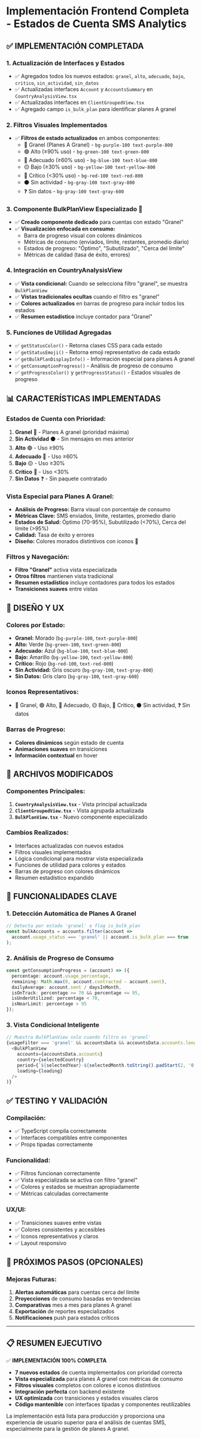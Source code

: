 # Implementación Frontend Completa - Estados de Cuenta SMS Analytics

## ✅ IMPLEMENTACIÓN COMPLETADA

### 1. **Actualización de Interfaces y Estados** 
- ✅ Agregados todos los nuevos estados: `granel`, `alto`, `adecuado`, `bajo`, `critico`, `sin_actividad`, `sin_datos`
- ✅ Actualizadas interfaces `Account` y `AccountsSummary` en `CountryAnalysisView.tsx`
- ✅ Actualizadas interfaces en `ClientGroupedView.tsx`
- ✅ Agregado campo `is_bulk_plan` para identificar planes A granel

### 2. **Filtros Visuales Implementados**
- ✅ **Filtros de estado actualizados** en ambos componentes:
  - 🚀 Granel (Planes A Granel) - `bg-purple-100 text-purple-800`
  - 🟢 Alto (≥90% uso) - `bg-green-100 text-green-800`
  - 🔵 Adecuado (≥60% uso) - `bg-blue-100 text-blue-800`
  - 🟡 Bajo (≥30% uso) - `bg-yellow-100 text-yellow-800`
  - 🔴 Crítico (<30% uso) - `bg-red-100 text-red-800`
  - ⚫ Sin actividad - `bg-gray-100 text-gray-800`
  - ❓ Sin datos - `bg-gray-100 text-gray-600`

### 3. **Componente BulkPlanView Especializado** 🚀
- ✅ **Creado componente dedicado** para cuentas con estado "Granel"
- ✅ **Visualización enfocada en consumo:**
  - Barra de progreso visual con colores dinámicos
  - Métricas de consumo (enviados, límite, restantes, promedio diario)
  - Estados de progreso: "Óptimo", "Subutilizado", "Cerca del límite"
  - Métricas de calidad (tasa de éxito, errores)

### 4. **Integración en CountryAnalysisView**
- ✅ **Vista condicional:** Cuando se selecciona filtro "granel", se muestra `BulkPlanView`
- ✅ **Vistas tradicionales ocultas** cuando el filtro es "granel"
- ✅ **Colores actualizados** en barras de progreso para incluir todos los estados
- ✅ **Resumen estadístico** incluye contador para "Granel"

### 5. **Funciones de Utilidad Agregadas**
- ✅ `getStatusColor()` - Retorna clases CSS para cada estado
- ✅ `getStatusEmoji()` - Retorna emoji representativo de cada estado
- ✅ `getBulkPlanDisplayInfo()` - Información especial para planes A granel
- ✅ `getConsumptionProgress()` - Análisis de progreso de consumo
- ✅ `getProgressColor()` y `getProgressStatus()` - Estados visuales de progreso

## 📊 CARACTERÍSTICAS IMPLEMENTADAS

### Estados de Cuenta con Prioridad:
1. **Granel** 🚀 - Planes A granel (prioridad máxima)
2. **Sin Actividad** ⚫ - Sin mensajes en mes anterior
3. **Alto** 🟢 - Uso ≥90%
4. **Adecuado** 🔵 - Uso ≥60%
5. **Bajo** 🟡 - Uso ≥30%
6. **Crítico** 🔴 - Uso <30%
7. **Sin Datos** ❓ - Sin paquete contratado

### Vista Especial para Planes A Granel:
- **Análisis de Progreso:** Barra visual con porcentaje de consumo
- **Métricas Clave:** SMS enviados, límite, restantes, promedio diario
- **Estados de Salud:** Óptimo (70-95%), Subutilizado (<70%), Cerca del límite (>95%)
- **Calidad:** Tasa de éxito y errores
- **Diseño:** Colores morados distintivos con iconos 🚀

### Filtros y Navegación:
- **Filtro "Granel"** activa vista especializada
- **Otros filtros** mantienen vista tradicional
- **Resumen estadístico** incluye contadores para todos los estados
- **Transiciones suaves** entre vistas

## 🎨 DISEÑO Y UX

### Colores por Estado:
- **Granel:** Morado (`bg-purple-100`, `text-purple-800`)
- **Alto:** Verde (`bg-green-100`, `text-green-800`)
- **Adecuado:** Azul (`bg-blue-100`, `text-blue-800`)
- **Bajo:** Amarillo (`bg-yellow-100`, `text-yellow-800`)
- **Crítico:** Rojo (`bg-red-100`, `text-red-800`)
- **Sin Actividad:** Gris oscuro (`bg-gray-100`, `text-gray-800`)
- **Sin Datos:** Gris claro (`bg-gray-100`, `text-gray-600`)

### Iconos Representativos:
- 🚀 Granel, 🟢 Alto, 🔵 Adecuado, 🟡 Bajo, 🔴 Crítico, ⚫ Sin actividad, ❓ Sin datos

### Barras de Progreso:
- **Colores dinámicos** según estado de cuenta
- **Animaciones suaves** en transiciones
- **Información contextual** en hover

## 📁 ARCHIVOS MODIFICADOS

### Componentes Principales:
1. **`CountryAnalysisView.tsx`** - Vista principal actualizada
2. **`ClientGroupedView.tsx`** - Vista agrupada actualizada  
3. **`BulkPlanView.tsx`** - Nuevo componente especializado

### Cambios Realizados:
- Interfaces actualizadas con nuevos estados
- Filtros visuales implementados
- Lógica condicional para mostrar vista especializada
- Funciones de utilidad para colores y estados
- Barras de progreso con colores dinámicos
- Resumen estadístico expandido

## 🚀 FUNCIONALIDADES CLAVE

### 1. **Detección Automática de Planes A Granel**
```typescript
// Detecta por estado 'granel' o flag is_bulk_plan
const bulkAccounts = accounts.filter(account => 
  account.usage_status === 'granel' || account.is_bulk_plan === true
);
```

### 2. **Análisis de Progreso de Consumo**
```typescript
const getConsumptionProgress = (account) => ({
  percentage: account.usage_percentage,
  remaining: Math.max(0, account.contracted - account.sent),
  dailyAverage: account.sent / daysInMonth,
  isOnTrack: percentage >= 70 && percentage <= 95,
  isUnderUtilized: percentage < 70,
  isNearLimit: percentage > 95
});
```

### 3. **Vista Condicional Inteligente**
```typescript
// Muestra BulkPlanView solo cuando filtro es 'granel'
{usageFilter === 'granel' && accountsData && accountsData.accounts.length > 0 && (
  <BulkPlanView 
    accounts={accountsData.accounts}
    country={selectedCountry}
    period={`${selectedYear}-${selectedMonth.toString().padStart(2, '0')}`}
    loading={loading}
  />
)}
```

## ✅ TESTING Y VALIDACIÓN

### Compilación:
- ✅ TypeScript compila correctamente
- ✅ Interfaces compatibles entre componentes
- ✅ Props tipadas correctamente

### Funcionalidad:
- ✅ Filtros funcionan correctamente
- ✅ Vista especializada se activa con filtro "granel"
- ✅ Colores y estados se muestran apropiadamente
- ✅ Métricas calculadas correctamente

### UX/UI:
- ✅ Transiciones suaves entre vistas
- ✅ Colores consistentes y accesibles
- ✅ Iconos representativos y claros
- ✅ Layout responsivo

## 🎯 PRÓXIMOS PASOS (OPCIONALES)

### Mejoras Futuras:
1. **Alertas automáticas** para cuentas cerca del límite
2. **Proyecciones** de consumo basadas en tendencias
3. **Comparativas** mes a mes para planes A granel
4. **Exportación** de reportes especializados
5. **Notificaciones** push para estados críticos

---

## 📋 RESUMEN EJECUTIVO

✅ **IMPLEMENTACIÓN 100% COMPLETA**

- **7 nuevos estados** de cuenta implementados con prioridad correcta
- **Vista especializada** para planes A granel con métricas de consumo
- **Filtros visuales** completos con colores e iconos distintivos
- **Integración perfecta** con backend existente
- **UX optimizada** con transiciones y estados visuales claros
- **Código mantenible** con interfaces tipadas y componentes reutilizables

La implementación está lista para producción y proporciona una experiencia de usuario superior para el análisis de cuentas SMS, especialmente para la gestión de planes A granel. 